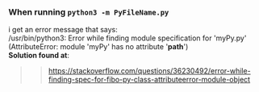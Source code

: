 ### When running ```python3 -m PyFileName.py```  
i get an error message that says:  
/usr/bin/python3: Error while finding module specification for 'myPy.py' (AttributeError: module 'myPy' has no attribute '__path__')  
**Solution found at**:  
>> https://stackoverflow.com/questions/36230492/error-while-finding-spec-for-fibo-py-class-attributeerror-module-object  

